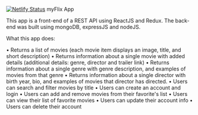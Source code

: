 [![Netlify Status](https://api.netlify.com/api/v1/badges/ea191de3-ae71-46c3-8865-9138fb2f76a9/deploy-status)](https://app.netlify.com/sites/myflix-basic-app/deploys)
myFlix App

This app is a front-end of a REST API using ReactJS and Redux. The back-end was built using mongoDB, expressJS and nodeJS.

What this app does: 

•	Returns a list of movies (each movie item displays an image, title, and short description)
•	Returns information about a single movie with added details (additional details: genre, director and trailer link)
•	Returns information about a single genre with genre description, and examples of movies from that genre
•	Returns information about a single director with birth year, bio, and examples of movies that director has directed. 
•	Users can search and filter movies by title
•	Users can create an account and login
•	Users can add and remove movies from their favorite's list
•	Users can view their list of favorite movies 
•	Users can update their account info
•	Users can delete their account


